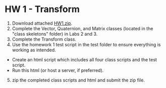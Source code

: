 # HW 1 - Transform

1. Download attached [HW1.zip][HW1.zip].
2. Complete the Vector, Quaternion, and Matrix classes (located in the "class skeletons" folder) in Labs 2 and 3.
3. Complete the Transform class.
4. Use the homework 1 test script in the test folder to ensure everything is working as intended.
  - Create an html script which includes all four class scripts and the test script.
  - Run this html (or host a server, if preferred).
5. zip the completed class scripts and html and submit the zip file.

[HW1.zip]: https://cilearn.csuci.edu/courses/8813/files/1098930/download?wrap=1